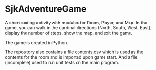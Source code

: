 # SjkAdventureGame
A short coding activity with modules for Room, Player, and Map.  In the game, you can walk in the cardinal directions (North, South, West, East), 
display the number of steps, show the map, and exit the game.  

The game is created in Python.  

The repository also contains a file contents.csv which is used as the contents for the room and is imported upon game start.  And a file (incomplete) used 
to run unit tests on the main program.  
